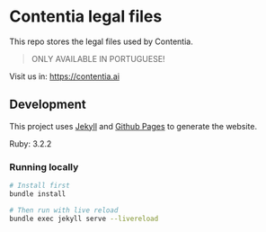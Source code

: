 # Contentia legal files

This repo stores the legal files used by Contentia.

> ONLY AVAILABLE IN PORTUGUESE!

Visit us in: https://contentia.ai

## Development

This project uses [Jekyll](https://jekyllrb.com/) and [Github Pages](https://docs.github.com/en/pages/quickstart) to generate the website.

Ruby: 3.2.2

### Running locally

```bash
# Install first
bundle install

# Then run with live reload
bundle exec jekyll serve --livereload
```
